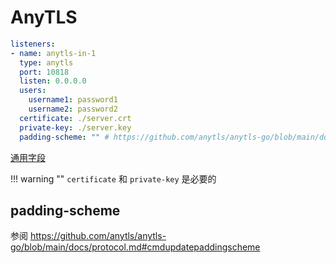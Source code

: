 # AnyTLS

```{.yaml linenums="1"}
listeners:
- name: anytls-in-1
  type: anytls
  port: 10818
  listen: 0.0.0.0
  users:
    username1: password1
    username2: password2
  certificate: ./server.crt
  private-key: ./server.key
  padding-scheme: "" # https://github.com/anytls/anytls-go/blob/main/docs/protocol.md#cmdupdatepaddingscheme
```

[通用字段](./index.md)

!!! warning ""
    `certificate` 和 `private-key` 是必要的

## padding-scheme

参阅 https://github.com/anytls/anytls-go/blob/main/docs/protocol.md#cmdupdatepaddingscheme